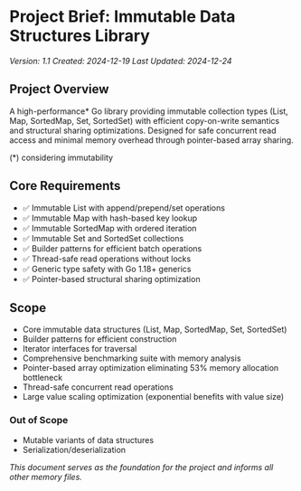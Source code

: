 # Project Brief: Immutable Data Structures Library
*Version: 1.1*
*Created: 2024-12-19*
*Last Updated: 2024-12-24*

## Project Overview
A high-performance* Go library providing immutable collection types (List, Map, SortedMap, Set, SortedSet) with efficient copy-on-write semantics and structural sharing optimizations. Designed for safe concurrent read access and minimal memory overhead through pointer-based array sharing.

(*) considering immutability

## Core Requirements
- ✅ Immutable List with append/prepend/set operations
- ✅ Immutable Map with hash-based key lookup
- ✅ Immutable SortedMap with ordered iteration
- ✅ Immutable Set and SortedSet collections
- ✅ Builder patterns for efficient batch operations
- ✅ Thread-safe read operations without locks
- ✅ Generic type safety with Go 1.18+ generics
- ✅ Pointer-based structural sharing optimization


## Scope
- Core immutable data structures (List, Map, SortedMap, Set, SortedSet)
- Builder patterns for efficient construction
- Iterator interfaces for traversal
- Comprehensive benchmarking suite with memory analysis
- Pointer-based array optimization eliminating 53% memory allocation bottleneck
- Thread-safe concurrent read operations
- Large value scaling optimization (exponential benefits with value size)

### Out of Scope
- Mutable variants of data structures
- Serialization/deserialization



*This document serves as the foundation for the project and informs all other memory files.* 
